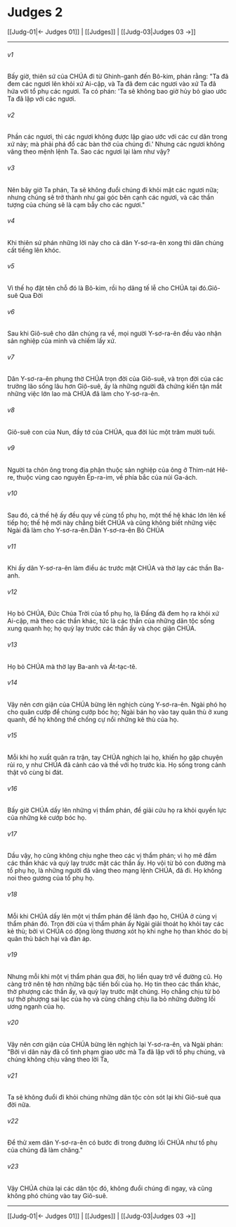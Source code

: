 # Judges 2

[[Judg-01|← Judges 01]] | [[Judges]] | [[Judg-03|Judges 03 →]]
***



###### v1 
Bấy giờ, thiên sứ của CHÚA đi từ Ghinh-ganh đến Bô-kim, phán rằng: "Ta đã đem các ngươi lên khỏi xứ Ai-cập, và Ta đã đem các ngươi vào xứ Ta đã hứa với tổ phụ các ngươi. Ta có phán: 'Ta sẽ không bao giờ hủy bỏ giao ước Ta đã lập với các ngươi. 

###### v2 
Phần các ngươi, thì các ngươi không được lập giao ước với các cư dân trong xứ này; mà phải phá đổ các bàn thờ của chúng đi.' Nhưng các ngươi không vâng theo mệnh lệnh Ta. Sao các ngươi lại làm như vậy? 

###### v3 
Nên bây giờ Ta phán, Ta sẽ không đuổi chúng đi khỏi mặt các ngươi nữa; nhưng chúng sẽ trở thành như gai góc bên cạnh các ngươi, và các thần tượng của chúng sẽ là cạm bẫy cho các ngươi." 

###### v4 
Khi thiên sứ phán những lời này cho cả dân Y-sơ-ra-ên xong thì dân chúng cất tiếng lên khóc. 

###### v5 
Vì thế họ đặt tên chỗ đó là Bô-kim, rồi họ dâng tế lễ cho CHÚA tại đó.Giô-suê Qua Đời 

###### v6 
Sau khi Giô-suê cho dân chúng ra về, mọi người Y-sơ-ra-ên đều vào nhận sản nghiệp của mình và chiếm lấy xứ. 

###### v7 
Dân Y-sơ-ra-ên phụng thờ CHÚA trọn đời của Giô-suê, và trọn đời của các trưởng lão sống lâu hơn Giô-suê, ấy là những người đã chứng kiến tận mắt những việc lớn lao mà CHÚA đã làm cho Y-sơ-ra-ên. 

###### v8 
Giô-suê con của Nun, đầy tớ của CHÚA, qua đời lúc một trăm mười tuổi. 

###### v9 
Người ta chôn ông trong địa phận thuộc sản nghiệp của ông ở Thim-nát Hê-re, thuộc vùng cao nguyên Ép-ra-im, về phía bắc của núi Ga-ách. 

###### v10 
Sau đó, cả thế hệ ấy đều quy về cùng tổ phụ họ, một thế hệ khác lớn lên kế tiếp họ; thế hệ mới này chẳng biết CHÚA và cũng không biết những việc Ngài đã làm cho Y-sơ-ra-ên.Dân Y-sơ-ra-ên Bỏ CHÚA 

###### v11 
Khi ấy dân Y-sơ-ra-ên làm điều ác trước mặt CHÚA và thờ lạy các thần Ba-anh. 

###### v12 
Họ bỏ CHÚA, Đức Chúa Trời của tổ phụ họ, là Đấng đã đem họ ra khỏi xứ Ai-cập, mà theo các thần khác, tức là các thần của những dân tộc sống xung quanh họ; họ quỳ lạy trước các thần ấy và chọc giận CHÚA. 

###### v13 
Họ bỏ CHÚA mà thờ lạy Ba-anh và Át-tạc-tê. 

###### v14 
Vậy nên cơn giận của CHÚA bừng lên nghịch cùng Y-sơ-ra-ên. Ngài phó họ cho quân cướp để chúng cướp bóc họ; Ngài bán họ vào tay quân thù ở xung quanh, để họ không thể chống cự nổi những kẻ thù của họ. 

###### v15 
Mỗi khi họ xuất quân ra trận, tay CHÚA nghịch lại họ, khiến họ gặp chuyện rủi ro, y như CHÚA đã cảnh cáo và thề với họ trước kia. Họ sống trong cảnh thật vô cùng bi đát. 

###### v16 
Bấy giờ CHÚA dấy lên những vị thẩm phán, để giải cứu họ ra khỏi quyền lực của những kẻ cướp bóc họ. 

###### v17 
Dầu vậy, họ cũng không chịu nghe theo các vị thẩm phán; vì họ mê đắm các thần khác và quỳ lạy trước mặt các thần ấy. Họ vội từ bỏ con đường mà tổ phụ họ, là những người đã vâng theo mạng lệnh CHÚA, đã đi. Họ không noi theo gương của tổ phụ họ. 

###### v18 
Mỗi khi CHÚA dấy lên một vị thẩm phán để lãnh đạo họ, CHÚA ở cùng vị thẩm phán đó. Trọn đời của vị thẩm phán ấy Ngài giải thoát họ khỏi tay các kẻ thù; bởi vì CHÚA có động lòng thương xót họ khi nghe họ than khóc do bị quân thù bách hại và đàn áp. 

###### v19 
Nhưng mỗi khi một vị thẩm phán qua đời, họ liền quay trở về đường cũ. Họ càng trở nên tệ hơn những bậc tiền bối của họ. Họ tin theo các thần khác, thờ phượng các thần ấy, và quỳ lạy trước mặt chúng. Họ chẳng chịu từ bỏ sự thờ phượng sai lạc của họ và cũng chẳng chịu lìa bỏ những đường lối ương ngạnh của họ. 

###### v20 
Vậy nên cơn giận của CHÚA bừng lên nghịch lại Y-sơ-ra-ên, và Ngài phán: "Bởi vì dân này đã cố tình phạm giao ước mà Ta đã lập với tổ phụ chúng, và chúng không chịu vâng theo lời Ta, 

###### v21 
Ta sẽ không đuổi đi khỏi chúng những dân tộc còn sót lại khi Giô-suê qua đời nữa. 

###### v22 
Để thử xem dân Y-sơ-ra-ên có bước đi trong đường lối CHÚA như tổ phụ của chúng đã làm chăng." 

###### v23 
Vậy CHÚA chừa lại các dân tộc đó, không đuổi chúng đi ngay, và cũng không phó chúng vào tay Giô-suê.

***
[[Judg-01|← Judges 01]] | [[Judges]] | [[Judg-03|Judges 03 →]]
